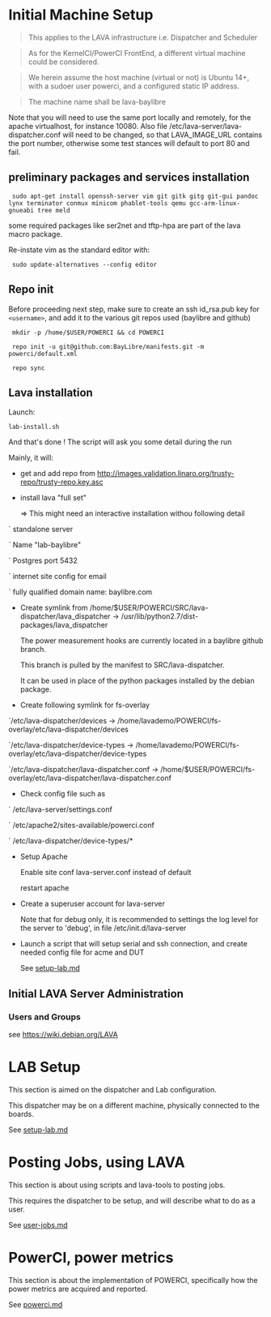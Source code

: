 # Initial Machine Setup #

> This applies to the LAVA infrastructure i.e. Dispatcher and Scheduler

> As for the KernelCI/PowerCI FrontEnd, a different virtual machine could be considered.

> We herein assume the host machine (virtual or not) is Ubuntu 14+, with a sudoer user powerci, and a configured static IP address.

> The machine name shall be lava-baylibre

Note that you will need to use the same port locally and remotely, for the apache virtualhost, for instance
10080. Also file /etc/lava-server/lava-dispatcher.conf will need to be changed, so that LAVA_IMAGE_URL contains the port number,
otherwise some test stances will default to port 80 and fail.


## preliminary packages and services installation ##

` sudo apt-get install openssh-server vim git gitk gitg git-gui pandoc lynx terminator conmux minicom phablet-tools qemu gcc-arm-linux-gnueabi tree meld`

some required packages like ser2net and tftp-hpa are part of
the lava macro package.

Re-instate vim as the standard editor with:

` sudo update-alternatives --config editor`


## Repo init ##

Before proceeding next step, make sure to create an ssh id_rsa.pub key for `<username>`, and add it to the various git repos used (baylibre and github)

` mkdir -p /home/$USER/POWERCI && cd POWERCI`

` repo init -u git@github.com:BayLibre/manifests.git -m powerci/default.xml`

` repo sync`

## Lava installation ##

Launch: 

`lab-install.sh` 

And that's done !
The script will ask you some detail during the run

Mainly, it will:
* get and add repo from http://images.validation.linaro.org/trusty-repo/trusty-repo.key.asc

* install lava "full set"

  => This might need an interactive installation withou following detail

`  standalone server

`  Name "lab-baylibre"

`  Postgres port 5432

`  internet site config for email

`  fully qualified domain name: baylibre.com

* Create symlink from /home/$USER/POWERCI/SRC/lava-dispatcher/lava_dispatcher -> /usr/lib/python2.7/dist-packages/lava_dispatcher

  The power measurement hooks are currently located in a baylibre github branch.

  This branch is pulled by the manifest to SRC/lava-dispatcher. 

  It can be used in place of the python packages installed by the debian package.

* Create following symlink for fs-overlay

`/etc/lava-dispatcher/devices -> /home/lavademo/POWERCI/fs-overlay/etc/lava-dispatcher/devices

`/etc/lava-dispatcher/device-types -> /home/lavademo/POWERCI/fs-overlay/etc/lava-dispatcher/device-types

`/etc/lava-dispatcher/lava-dispatcher.conf -> /home/$USER/POWERCI/fs-overlay/etc/lava-dispatcher/lava-dispatcher.conf

* Check config file such as

`  /etc/lava-server/settings.conf

`  /etc/apache2/sites-available/powerci.conf

`  /etc/lava-dispatcher/device-types/*

* Setup Apache

  Enable site conf lava-server.conf instead of default

  restart apache

* Create a superuser account for lava-server

  Note that for debug only, it is recommended to settings the log level for the server
to 'debug', in file /etc/init.d/lava-server

* Launch a script that will setup serial and ssh connection, and create needed config file for acme and DUT

  See [setup-lab.md](setup-lab.md)


## Initial LAVA Server Administration ##


### Users and Groups ###

see <https://wiki.debian.org/LAVA>

# LAB Setup #

 This section is aimed on the dispatcher and Lab configuration.
 
 This dispatcher may be on a different machine, physically connected to the boards.

 See [setup-lab.md](setup-lab.md)

# Posting Jobs, using LAVA #

 This section is about using scripts and lava-tools to posting jobs.

 This requires the dispatcher to be setup, and will describe what to do as a user.

 See [user-jobs.md](user-jobs.md)

# PowerCI, power metrics #

This section is about the implementation of POWERCI, specifically
how the power metrics are acquired and reported.

See [powerci.md](powerci.md)

